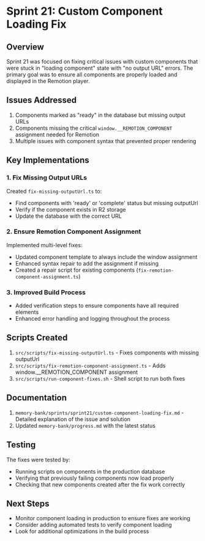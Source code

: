 # Sprint 21: Custom Component Loading Fix

## Overview

Sprint 21 was focused on fixing critical issues with custom components that were stuck in "loading component" state with "no output URL" errors. The primary goal was to ensure all components are properly loaded and displayed in the Remotion player.

## Issues Addressed

1. Components marked as "ready" in the database but missing output URLs
2. Components missing the critical `window.__REMOTION_COMPONENT` assignment needed for Remotion
3. Multiple issues with component syntax that prevented proper rendering

## Key Implementations

### 1. Fix Missing Output URLs

Created `fix-missing-outputUrl.ts` to:
- Find components with 'ready' or 'complete' status but missing outputUrl
- Verify if the component exists in R2 storage
- Update the database with the correct URL

### 2. Ensure Remotion Component Assignment

Implemented multi-level fixes:
- Updated component template to always include the window assignment
- Enhanced syntax repair to add the assignment if missing
- Created a repair script for existing components (`fix-remotion-component-assignment.ts`)

### 3. Improved Build Process

- Added verification steps to ensure components have all required elements
- Enhanced error handling and logging throughout the process

## Scripts Created

1. `src/scripts/fix-missing-outputUrl.ts` - Fixes components with missing outputUrl
2. `src/scripts/fix-remotion-component-assignment.ts` - Adds window.__REMOTION_COMPONENT assignment
3. `src/scripts/run-component-fixes.sh` - Shell script to run both fixes

## Documentation

1. `memory-bank/sprints/sprint21/custom-component-loading-fix.md` - Detailed explanation of the issue and solution
2. Updated `memory-bank/progress.md` with the latest status

## Testing

The fixes were tested by:
- Running scripts on components in the production database
- Verifying that previously failing components now load properly
- Checking that new components created after the fix work correctly

## Next Steps

- Monitor component loading in production to ensure fixes are working
- Consider adding automated tests to verify component loading
- Look for additional optimizations in the build process 